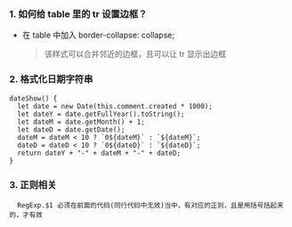 ### 1. 如何给 table 里的 tr 设置边框？

- 在 table 中加入 border-collapse: collapse;
  > 该样式可以合并邻近的边框，且可以让 tr 显示出边框

### 2. 格式化日期字符串

    dateShow() {
      let date = new Date(this.comment.created * 1000);
      let dateY = date.getFullYear().toString();
      let dateM = date.getMonth() + 1;
      let dateD = date.getDate();
      dateM = dateM < 10 ? `0${dateM}` : `${dateM}`;
      dateD = dateD < 10 ? `0${dateD}` : `${dateD}`;
      return dateY + "-" + dateM + "-" + dateD;
    }

### 3. 正则相关

```
  RegExp.$1 必须在前面的代码(同行代码中无效)当中，有对应的正则，且是用括号括起来的，才有效
```
